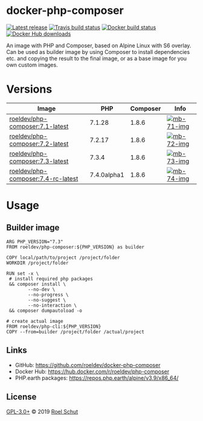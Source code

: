docker-php-composer
===================

[![Latest release][latest-release-img]][latest-release-url]
[![Travis build status][travis-build-img]][travis-build-url]
[![Docker build status][docker-build-img]][docker-build-url]
[![Docker Hub downloads][docker-pulls-img]][docker-pulls-url]

[latest-release-img]: https://img.shields.io/github/release/roeldev/docker-php-composer.svg?label=latest
[latest-release-url]: https://github.com/roeldev/docker-php-composer/releases
[travis-build-img]: https://img.shields.io/travis/roeldev/docker-php-composer.svg
[travis-build-url]: https://travis-ci.org/roeldev/docker-php-composer
[docker-build-img]: https://img.shields.io/docker/cloud/build/roeldev/php-composer.svg
[docker-build-url]: https://hub.docker.com/r/roeldev/php-composer
[docker-pulls-img]: https://img.shields.io/docker/pulls/roeldev/php-composer.svg
[docker-pulls-url]: https://hub.docker.com/r/roeldev/php-composer


An image with PHP and Composer, based on Alpine Linux with S6 overlay. Can be used as builder image by using Composer to install dependencies etc. and copying the result to the final image, or as a base image for you own custom images.


# Versions

| Image | PHP | Composer | Info |
|-------|-----|----------|------|
| [roeldev/php-composer:7.1-latest][docker-tags-url] | 7.1.28 | 1.8.6 | [![mb-71-img]][mb-71-url]
| [roeldev/php-composer:7.2-latest][docker-tags-url] | 7.2.17 | 1.8.6 | [![mb-72-img]][mb-72-url]
| [roeldev/php-composer:7.3-latest][docker-tags-url] | 7.3.4 | 1.8.6 | [![mb-73-img]][mb-73-url]
| [roeldev/php-composer:7.4-rc-latest][docker-tags-url] | 7.4.0alpha1 | 1.8.6 | [![mb-74-img]][mb-74-url]

[docker-tags-url]: https://hub.docker.com/r/roeldev/php-composer/tags
[mb-71-img]: https://images.microbadger.com/badges/image/roeldev/php-composer:7.1-latest.svg
[mb-71-url]: https://microbadger.com/images/roeldev/php-composer:7.1-latest
[mb-72-img]: https://images.microbadger.com/badges/image/roeldev/php-composer:7.2-latest.svg
[mb-72-url]: https://microbadger.com/images/roeldev/php-composer:7.2-latest
[mb-73-img]: https://images.microbadger.com/badges/image/roeldev/php-composer:7.3-latest.svg
[mb-73-url]: https://microbadger.com/images/roeldev/php-composer:7.3-latest
[mb-74-img]: https://images.microbadger.com/badges/image/roeldev/php-composer:7.4-rc-latest.svg
[mb-74-url]: https://microbadger.com/images/roeldev/php-composer:7.4-rc-latest


# Usage

## Builder image
```
ARG PHP_VERSION="7.3"
FROM roeldev/php-composer:${PHP_VERSION} as builder

COPY local/path/to/project /project/folder
WORKDIR /project/folder

RUN set -x \
 # install required php packages
 && composer install \
        --no-dev \
        --no-progress \
        --no-suggest \
        --no-interaction \
 && composer dumpautoload -o

# create actual image
FROM roeldev/php-cli:${PHP_VERSION}
COPY --from=builder /project/folder /actual/project
```


## Links
- GitHub: https://github.com/roeldev/docker-php-composer
- Docker Hub: https://hub.docker.com/r/roeldev/php-composer
- PHP.earth packages: https://repos.php.earth/alpine/v3.9/x86_64/


## License
[GPL-3.0+](LICENSE) © 2019 [Roel Schut](https://roelschut.nl)
